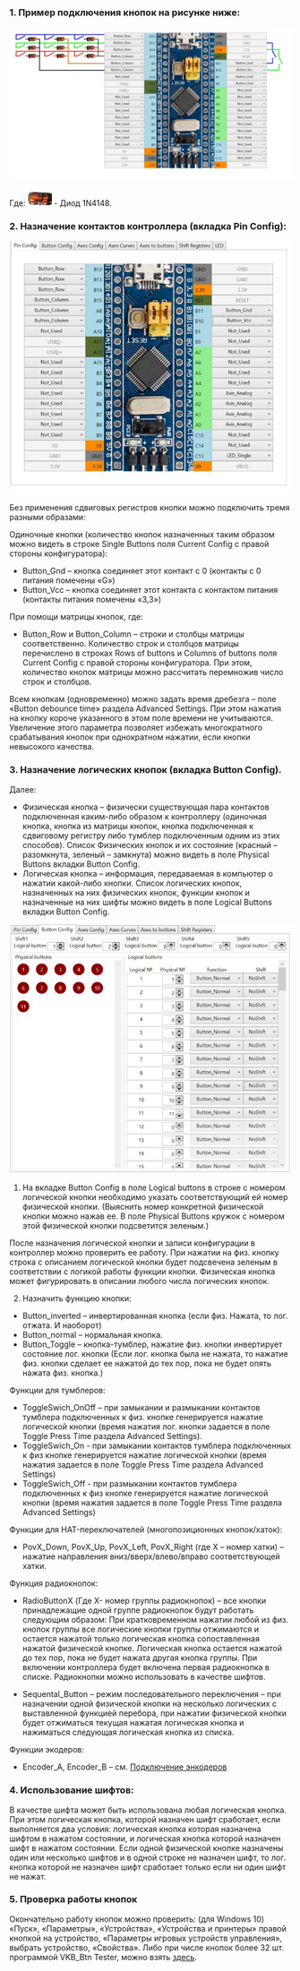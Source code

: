 ### 1. Пример подключения кнопок на рисунке ниже:

![](https://github.com/FreeJoy-Team/FreeJoyConfigurator/blob/master/images/rus_guide/K1.jpg)

Где: ![](https://github.com/FreeJoy-Team/FreeJoyConfigurator/blob/master/images/rus_guide/K1.1.jpg) - Диод 1N4148.

### 2. Назначение контактов контроллера (вкладка Pin Config): 

![](https://github.com/FreeJoy-Team/FreeJoyConfigurator/blob/master/images/rus_guide/K2.jpg)

Без применения сдвиговых регистров кнопки можно подключить тремя разными образами: 

Одиночные кнопки (количество кнопок назначенных таким образом можно видеть в строке Single Buttons поля Current Config с правой стороны конфигуратора):
* Button_Gnd – кнопка соединяет этот контакт с 0 (контакты с 0 питания помечены «G»)
* Button_Vcc – кнопка соединяет этот контакта с контактом питания (контакты питания помечены «3,3»)

При помощи матрицы кнопок, где:

* Button_Row и Button_Column – строки и столбцы матрицы соответственно. Количество строк и столбцов матрицы перечислено в строках Rows of buttons и Columns of buttons поля Current Config с правой стороны конфигуратора. При этом, количество кнопок матрицы можно рассчитать перемножив число строк и столбцов.

Всем кнопкам (одновременно) можно задать время дребезга – поле «Button debounce time» раздела Advanced Settings. При этом нажатия на кнопку короче указанного в этом поле времени не учитываются. Увеличение этого параметра позволяет избежать многократного срабатывания кнопок при однократном нажатии, если кнопки невысокого качества.

### 3. Назначение логических кнопок (вкладка Button Config).

Далее:

* Физическая кнопка – физически существующая пара контактов подключенная каким-либо образом к контроллеру (одиночная кнопка, кнопка из матрицы кнопок, кнопка подключенная к сдвиговому регистру либо тумблер подключенным одним из этих способов). Список Физических кнопок и их состояние (красный – разомкнута, зеленый – замкнута) можно видеть в поле Physical Buttons вкладки Button Config.
* Логическая кнопка – информация, передаваемая в компьютер о нажатии какой-либо кнопки. Список логических кнопок, назначенных на них физических кнопок, функции кнопок и назначенные на них шифты можно видеть в поле Logical Buttons вкладки Button Config.

![](https://github.com/FreeJoy-Team/FreeJoyConfigurator/blob/master/images/rus_guide/K3.jpg)

1. На вкладке Button Config в поле Logical buttons в строке с номером логической кнопки необходимо указать соответствующий ей номер физической кнопки. (Выяснить номер конкретной физической кнопки можно нажав ее. В поле Physical Buttons кружок с номером этой физической кнопки подсветится зеленым.)

После назначения логической кнопки и записи конфигурации в контроллер можно проверить ее работу. При нажатии на физ. кнопку строка с описанием логической кнопки будет подсвечена зеленым в соответствии с логикой работы функции кнопки. Физическая кнопка может фигурировать в описании любого числа логических кнопок.

2. Назначить функцию кнопки:
* Button_inverted – инвертированная кнопка (если физ. Нажата, то лог. отжата. И наоборот)
* Button_normal – нормальная кнопка.
* Button_Toggle – кнопка-тумблер, нажатие физ. кнопки инвертирует состояние лог. кнопки (Если лог. кнопка была не нажата, то нажатие физ. кнопки сделает ее нажатой до тех пор, пока не будет опять нажата физ. кнопка.)

Функции для тумблеров:
* ToggleSwich_OnOff – при замыкании и размыкании контактов тумблера подключенных к физ. кнопке генерируется нажатие логической кнопки (время нажатия лог. кнопки задается в поле Toggle Press Time раздела Advanced Settings).
* ToggleSwich_On - при замыкании контактов тумблера подключенных к физ кнопке генерируется нажатие логической кнопки (время нажатия задается в поле Toggle Press Time раздела Advanced Settings)
* ToggleSwich_Off - при размыкании контактов тумблера подключенных к физ кнопке генерируется нажатие логической кнопки (время нажатия задается в поле Toggle Press Time раздела Advanced Settings)

Функции для HAT-переключателей (многопозиционных кнопок/хаток): 
* PovX_Down, PovX_Up, PovX_Left, PovX_Right (где X – номер хатки) – нажатие направления вниз/вверх/влево/вправо соответствующей хатки.

Функция радиокнопок:
* RadioButtonX (Где X- номер группы радиокнопок) – все кнопки принадлежащие одной группе радиокнопок будут работать следующим образом: При кратковременном нажатии любой из физ. кнопок группы все логические кнопки группы отжимаются и остается нажатой только логическая кнопка сопоставленная нажатой физической кнопке. Логическая кнопка остается нажатой до тех пор, пока не будет нажата другая кнопка группы. При включении контроллера будет включена первая радиокнопка в списке. Радиокнопки можно использовать в качестве шифтов.

* Sequental_Button – режим последовательного переключения – при назначении одной физической кнопки на несколько логических с выставленной функцией перебора, при нажатии физической кнопки будет отжиматься текущая нажатая логическая кнопка и нажиматься следующая логическая кнопка из списка.

Функции экодеров:
* Encoder_A, Encoder_B – см. [Подключение энкодеров](https://github.com/FreeJoy-Team/FreeJoyConfigurator/wiki/Подключение-энкодеров)

### 4. Использование шифтов:
В качестве шифта может быть использована любая логическая кнопка. При этом логическая кнопка, которой назначен шифт сработает, если выполняется два условия: логическая кнопка которая назначена шифтом в нажатом состоянии, и логическая кнопка которой назначен шифт в нажатом состоянии. Если одной физической кнопке назначены один или несколько шифтов и в одной строке не назначен шифт, то лог. кнопка которой не назначен шифт сработает только если ни один шифт не нажат.
### 5. Проверка работы кнопок
Окончательно работу кнопок можно проверить: (для Windows 10) «Пуск», «Параметры», «Устройства», «Устройства и принтеры» правой кнопкой на устройство, «Параметры игровых устройств управления», выбрать устройство, «Свойства». Либо при числе кнопок более 32 шт. программой VKB_Btn Tester, можно взять [здесь](https://github.com/FreeJoy-Team/FreeJoyConfigurator/blob/master/third_party/).
